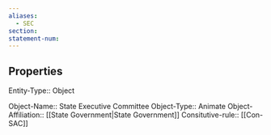 ```yaml
---
aliases:
  - SEC
section: 
statement-num:
---
```

## Properties

Entity-Type:: Object

Object-Name:: State Executive Committee
Object-Type:: Animate 
Object-Affiliation:: [[State Government|State Government]]
Consitutive-rule:: [[Con-SAC]]

